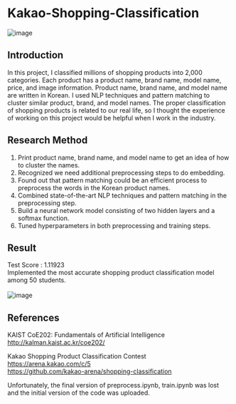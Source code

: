 # Kakao-Shopping-Classification

![image](https://user-images.githubusercontent.com/87184009/127741874-88c11a0a-51d5-4c79-829e-b88066684140.png)

## Introduction

In this project, I classified millions of shopping products into 2,000 categories. Each product has a product name, brand name, model name, price, and image information. Product name, brand name, and model name are written in Korean. I used NLP techniques and pattern matching to cluster similar product, brand, and model names. The proper classification of shopping products is related to our real life, so I thought the experience of working on this project would be helpful when I work in the industry.

## Research Method

1. Print product name, brand name, and model name to get an idea of how to cluster the names.
2. Recognized we need additional preprocessing steps to do embedding.
3. Found out that pattern matching could be an efficient process to preprocess the words in the Korean product names.
4. Combined state-of-the-art NLP techniques and pattern matching in the preprocessing step.
5. Build a neural network model consisting of two hidden layers and a softmax function.
6. Tuned hyperparameters in both preprocessing and training steps.

## Result

Test Score : 1.11923 \
Implemented the most accurate shopping product classification model among 50 students.
<br/><br/>
![image](https://user-images.githubusercontent.com/87184009/127637326-58a6fe34-25e4-4540-b380-63dde355f891.png)

## References

KAIST CoE202: Fundamentals of Artificial Intelligence \
http://kalman.kaist.ac.kr/coe202/

Kakao Shopping Product Classification Contest\
https://arena.kakao.com/c/5 \
https://github.com/kakao-arena/shopping-classification

Unfortunately, the final version of preprocess.ipynb, train.ipynb was lost and the initial version of the code was uploaded.
